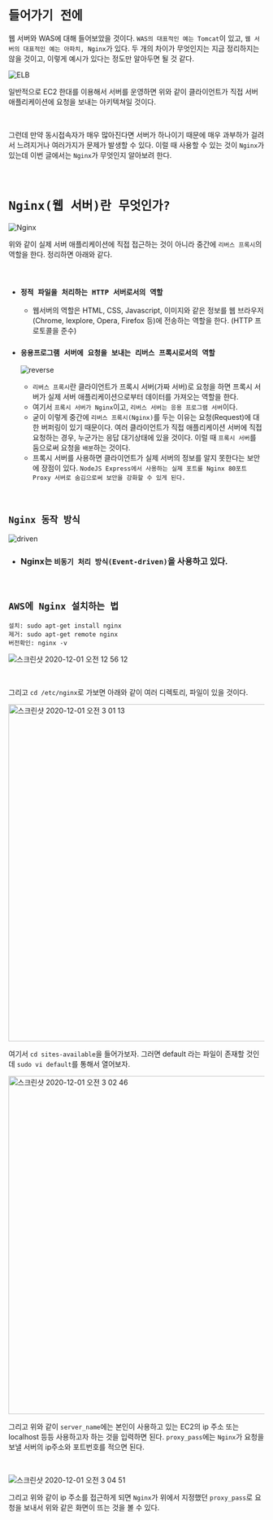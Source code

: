 # `들어가기 전에`

웹 서버와 WAS에 대해 들어보았을 것이다. `WAS의 대표적인 예는 Tomcat`이 있고, `웹 서버의 대표적인 예는 아파치, Nginx`가 있다. 
두 개의 차이가 무엇인지는 지금 정리하지는 않을 것이고, 이렇게 예시가 있다는 정도만 알아두면 될 것 같다. 

![ELB](https://miro.medium.com/max/1000/1*ycw_PI8686Y45ElrBBa8XA.png)

일반적으로 EC2 한대를 이용해서 서버를 운영하면 위와 같이 클라이언트가 직접 서버 애플리케이션에 요청을 보내는 아키텍쳐일 것이다. 

<br>

그런데 만약 동시접속자가 매우 많아진다면 서버가 하나이기 때문에 매우 과부하가 걸려서 느려지거나 여러가지가 문제가 발생할 수 있다.
이럴 때 사용할 수 있는 것이 `Nginx`가 있는데 이번 글에서는 `Nginx`가 무엇인지 알아보려 한다. 

<br>

# `Nginx(웹 서버)란 무엇인가?`

![Nginx](http://i.imgur.com/Zpw9D7x.png)

위와 같이 실제 서버 애플리케이션에 직접 접근하는 것이 아니라 중간에 `리버스 프록시`의 역할을 한다. 정리하면 아래와 같다. 

<br>

- ### `정적 파일을 처리하는 HTTP 서버로서의 역할`
    - 웹서버의 역할은 HTML, CSS, Javascript, 이미지와 같은 정보를 웹 브라우저(Chrome, Iexplore, Opera, Firefox 등)에 전송하는 역할을 한다. (HTTP 프로토콜을 준수)
      
- ### `응용프로그램 서버에 요청을 보내는 리버스 프록시로서의 역할`
    ![reverse](http://i.imgur.com/yReDKjj.png)
    - `리버스 프록시`란 클라이언트가 프록시 서버(가짜 서버)로 요청을 하면 프록시 서버가 실제 서버 애플리케이션으로부터 데이터를 가져오는 역할을 한다. 
    - 여기서 `프록시 서버가 Nginx`이고, `리버스 서버는 응용 프로그램 서버`이다.
    - 굳이 이렇게 중간에 `리버스 프록시(Nginx)`를 두는 이유는 요청(Request)에 대한 버퍼링이 있기 때문이다. 여러 클라이언트가 직접 애플리케이션 서버에 직접 요청하는 경우, 누군가는 응답 대기상태에 있을 것이다. 이럴 때 `프록시 서버`를 둠으로써 요청을 `배분`하는 것이다.
    - 프록시 서버를 사용하면 클라이언트가 실제 서버의 정보를 알지 못한다는 보안에 장점이 있다. `NodeJS Express에서 사용하는 실제 포트를 Nginx 80포트 Proxy 서버로 숨김으로써 보안을 강화할 수 있게 된다.`
    
<br>

## `Nginx 동작 방식`

![driven](http://i.imgur.com/W6JATVH.png)

- ### Nginx는 `비동기 처리 방식(Event-driven)`을 사용하고 있다.  

<br>

## `AWS에 Nginx 설치하는 법`

```
설치: sudo apt-get install nginx 
제거: sudo apt-get remote nginx
버전확인: nginx -v 
```

![스크린샷 2020-12-01 오전 12 56 12](https://user-images.githubusercontent.com/45676906/100632288-02b98b00-3370-11eb-87f9-883fda27dda6.png)

<br>

그리고 `cd /etc/nginx`로 가보면 아래와 같이 여러 디렉토리, 파일이 있을 것이다. 

<img width="663" alt="스크린샷 2020-12-01 오전 3 01 13" src="https://user-images.githubusercontent.com/45676906/100646526-7a43e600-3381-11eb-88ae-f23d80123ce0.png">

여기서 `cd sites-available`을 들어가보자. 그러면 default 라는 파일이 존재할 것인데 `sudo vi default`를 통해서 열어보자.

<img width="665" alt="스크린샷 2020-12-01 오전 3 02 46" src="https://user-images.githubusercontent.com/45676906/100646737-c3943580-3381-11eb-9062-bdef6cb58654.png">

그리고 위와 같이 `server_name`에는 본인이 사용하고 있는 EC2의 ip 주소 또는 localhost 등등 사용하고자 하는 것을 입력하면 된다. 
`proxy_pass`에는 `Nginx`가 요청을 보낼 서버의 ip주소와 포트번호를 적으면 된다.

<br>

![스크린샷 2020-12-01 오전 3 04 51](https://user-images.githubusercontent.com/45676906/100646913-0c4bee80-3382-11eb-8c6f-f6ff2170dce9.png)

그리고 위와 같이 ip 주소를 접근하게 되면 `Nginx`가 위에서 지정했던 `proxy_pass`로 요청을 보내서 위와 같은 화면이 뜨는 것을 볼 수 있다.
